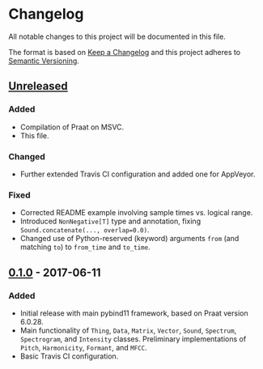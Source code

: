 # Changelog
All notable changes to this project will be documented in this file.

The format is based on [Keep a Changelog](http://keepachangelog.com/en/1.0.0/) and this project adheres to [Semantic Versioning](http://semver.org/spec/v2.0.0.html).

## [Unreleased]
### Added
- Compilation of Praat on MSVC.
- This file.
### Changed
- Further extended Travis CI configuration and added one for AppVeyor.
### Fixed
- Corrected README example involving sample times vs. logical range.
- Introduced `NonNegative[T]` type and annotation, fixing `Sound.concatenate(..., overlap=0.0)`.
- Changed use of Python-reserved (keyword) arguments `from` (and matching `to`) to `from_time` and `to_time`.

## [0.1.0] - 2017-06-11
### Added
- Initial release with main pybind11 framework, based on Praat version 6.0.28.
- Main functionality of `Thing`, `Data`, `Matrix`, `Vector`, `Sound`, `Spectrum`, `Spectrogram`, and `Intensity` classes. Preliminary implementations of `Pitch`, `Harmonicity`, `Formant`, and `MFCC`.
- Basic Travis CI configuration.

[Unreleased]: https://github.com/YannickJadoul/Parselmouth/compare/v0.1.0...HEAD
[0.1.0]: https://github.com/YannickJadoul/Parselmouth/compare/e363540...v0.1.0
